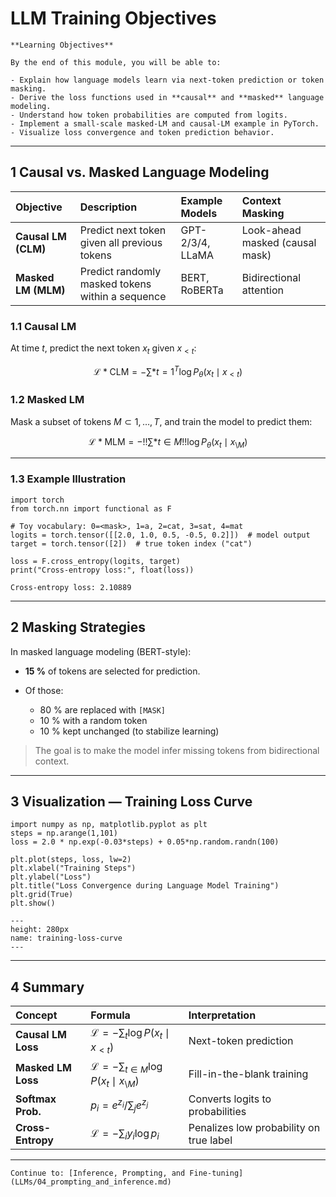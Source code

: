 # LLM Training Objectives

```{note}
**Learning Objectives**

By the end of this module, you will be able to:

- Explain how language models learn via next-token prediction or token masking.  
- Derive the loss functions used in **causal** and **masked** language modeling.  
- Understand how token probabilities are computed from logits.  
- Implement a small-scale masked-LM and causal-LM example in PyTorch.  
- Visualize loss convergence and token prediction behavior.
```

---

## 1 Causal vs. Masked Language Modeling

| Objective           | Description                                      | Example Models   | Context Masking                 |
| :------------------ | :----------------------------------------------- | :--------------- | :------------------------------ |
| **Causal LM (CLM)** | Predict next token given all previous tokens     | GPT-2/3/4, LLaMA | Look-ahead masked (causal mask) |
| **Masked LM (MLM)** | Predict randomly masked tokens within a sequence | BERT, RoBERTa    | Bidirectional attention         |

### 1.1 Causal LM

At time $t$, predict the next token $x_t$ given $x_{<t}$:

$$
\mathcal{L}*{\text{CLM}} =
-\sum*{t=1}^{T}\log P_\theta(x_t \mid x_{<t})
$$

### 1.2 Masked LM

Mask a subset of tokens $M \subset {1,\dots,T}$, and train the model to predict them:

$$
\mathcal{L}*{\text{MLM}} =
-!!\sum*{t\in M}!!\log P_\theta(x_t \mid x_{\setminus M})
$$

---

### 1.3 Example Illustration

```{code-cell} python
import torch
from torch.nn import functional as F

# Toy vocabulary: 0=<mask>, 1=a, 2=cat, 3=sat, 4=mat
logits = torch.tensor([[2.0, 1.0, 0.5, -0.5, 0.2]])  # model output
target = torch.tensor([2])  # true token index ("cat")

loss = F.cross_entropy(logits, target)
print("Cross-entropy loss:", float(loss))
```
```{code-cell} output
Cross-entropy loss: 2.10889
```

---

## 2 Masking Strategies

In masked language modeling (BERT-style):

* **15 %** of tokens are selected for prediction.
* Of those:

  * 80 % are replaced with `[MASK]`
  * 10 % with a random token
  * 10 % kept unchanged (to stabilize learning)

> The goal is to make the model infer missing tokens from bidirectional context.

---

## 3 Visualization — Training Loss Curve

```{code-cell} python
import numpy as np, matplotlib.pyplot as plt
steps = np.arange(1,101)
loss = 2.0 * np.exp(-0.03*steps) + 0.05*np.random.randn(100)

plt.plot(steps, loss, lw=2)
plt.xlabel("Training Steps")
plt.ylabel("Loss")
plt.title("Loss Convergence during Language Model Training")
plt.grid(True)
plt.show()
```

```{figure} ../images/mod3_loss.png
---
height: 280px
name: training-loss-curve
---
```

---

## 4 Summary

| Concept            | Formula                                                     | Interpretation                          |
| :----------------- | :---------------------------------------------------------- | :-------------------------------------- |
| **Causal LM Loss** | $\mathcal{L}=-\sum_t\log P(x_t\mid x_{<t})$                 | Next-token prediction                   |
| **Masked LM Loss** | $\mathcal{L}=-\sum_{t\in M}\log P(x_t\mid x_{\setminus M})$ | Fill-in-the-blank training              |
| **Softmax Prob.**  | $p_i = e^{z_i}/\sum_j e^{z_j}$                              | Converts logits to probabilities        |
| **Cross-Entropy**  | $\mathcal{L}=-\sum_i y_i\log p_i$                           | Penalizes low probability on true label |


---

```{admonition} Next Module
Continue to: [Inference, Prompting, and Fine-tuning](LLMs/04_prompting_and_inference.md)
```